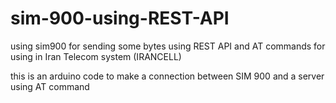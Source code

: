 # sim-900-using-REST-API
using sim900 for sending some bytes using REST API and AT commands for using in Iran Telecom system (IRANCELL)
 
this is an arduino code to make a connection between SIM 900 and a server using AT command
